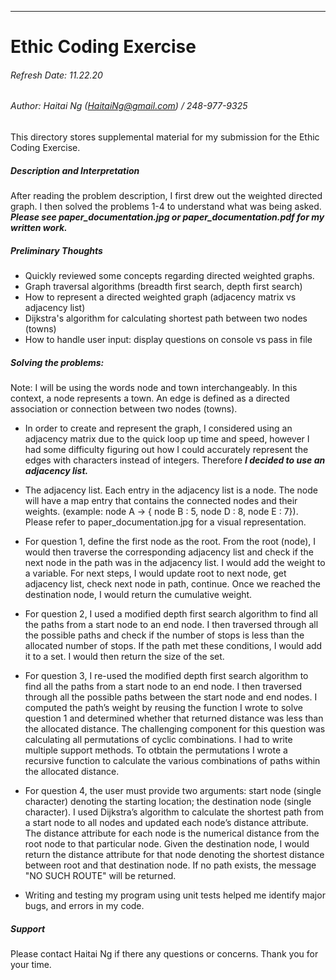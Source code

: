 ----------------------
# Ethic Coding Exercise
###### Refresh Date: 11.22.20
###### Author: Haitai Ng (HaitaiNg@gmail.com) / 248-977-9325
This directory stores supplemental material for my submission for the Ethic Coding Exercise.

##### Description and Interpretation
After reading the problem description, I first drew out the weighted directed graph. I then solved the problems 1-4 to understand what was being asked. ***Please see paper_documentation.jpg or paper_documentation.pdf for my written work.***

##### Preliminary Thoughts
- Quickly reviewed some concepts regarding directed weighted graphs.
- Graph traversal algorithms (breadth first search, depth first search)
- How to represent a directed weighted graph (adjacency matrix vs adjacency list)
- Dijkstra's algorithm for calculating shortest path between two nodes (towns)
- How to handle user input: display questions on console vs pass in file

##### Solving the problems:
Note: I will be using the words node and town interchangeably. In this context, a node represents a town. An edge is defined as a directed association or connection between two nodes (towns).
- In order to create and represent the graph, I considered using an adjacency matrix due to the quick loop up time and speed, however I had some difficulty figuring out how I could accurately represent the edges with characters instead of integers. Therefore ***I decided to use an adjacency list.***

- The adjacency list. Each entry in the adjacency list is a node. The node will have a map entry that contains the connected nodes and their weights. (example: node A -> { node B : 5, node D : 8, node E : 7}). Please refer to paper_documentation.jpg for a visual representation.

- For question 1, define the first node as the root. From the root (node), I would then traverse the corresponding adjacency list and check if the next node in the path was in the adjacency list. I would add the weight to a variable. For next steps, I would update root to next node, get adjacency list, check next node in path, continue. Once we reached the destination node, I would return the cumulative weight.

- For question 2, I used a modified depth first search algorithm to find all the paths from a start node to an end node. I then traversed through all the possible paths and check if the number of stops is less than the allocated number of stops. If the path met these conditions, I would add it to a set. I would then return the size of the set.

- For question 3, I re-used the modified depth first search algorithm to find all the paths from a start node to an end node. I then traversed through all the possible paths between the start node and end nodes. I computed the path’s weight by reusing the function I wrote to solve question 1 and determined whether that returned distance was less than the allocated distance. The challenging component for this question was calculating all permutations of cyclic combinations. I had to write multiple support methods. To otbtain the permutations I wrote a recursive function to calculate the various combinations of paths within the allocated distance.

- For question 4, the user must provide two arguments: start node (single character) denoting the starting location; the destination node (single character). I used Dijkstra’s algorithm to calculate the shortest path from a start node to all nodes and updated each node’s distance attribute. The distance attribute for each node is the numerical distance from the root node to that particular node. Given the destination node, I would return the distance attribute for that node denoting the shortest distance between root and that destination node. If no path exists, the message "NO SUCH ROUTE" will be returned.

- Writing and testing my program using unit tests helped me identify major bugs, and errors in my code.

##### Support
Please contact Haitai Ng if there any questions or concerns. Thank you for your time.

